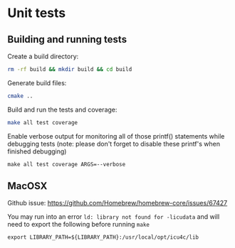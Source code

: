 Unit tests
==========

Building and running tests
--------------------------

Create a build directory:

```bash
rm -rf build && mkdir build && cd build
```

Generate build files:

```bash
cmake ..
```

Build and run the tests and coverage:

```bash
make all test coverage
```

Enable verbose output for monitoring all of those printf() statements while debugging tests
(note: please don't forget to disable these printf's when finished debugging)

```
make all test coverage ARGS=--verbose
```


MacOSX
------

Github issue: https://github.com/Homebrew/homebrew-core/issues/67427

You may run into an error `ld: library not found for -licudata` and will need to export the following before running `make`

`export LIBRARY_PATH=${LIBRARY_PATH}:/usr/local/opt/icu4c/lib`
